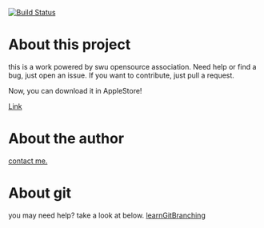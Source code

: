 [![Build Status](https://travis-ci.org/xuxiaokang/openswu-ios.svg?branch=master)](https://travis-ci.org/xuxiaokang/openswu-ios)

# About this project
this is a work powered by swu opensource association.
Need help or find a bug, just open an issue.
If you want to contribute, just pull a request.

Now, you can download it in AppleStore!

[Link](https://itunes.apple.com/cn/app/xi-da-zhu-shou/id1078250764?l=en&mt=8)

# About the author
[contact me.](mailto:meetxxk@gmail.com)

# About git
you may need help? take a look at below.
[learnGitBranching](http://pcottle.github.io/learnGitBranching/)


